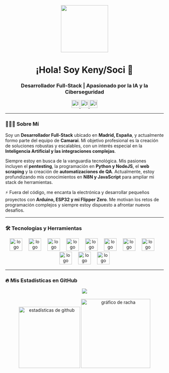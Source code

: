 
<div align="center">
  <img height="150" src="https://media.giphy.com/media/M9gbBd9nbDrOTu1Mqx/giphy.gif"  />
</div>

<div align="center">
  <h1>¡Hola! Soy Keny/Soci 👋</h1>
  <h3>Desarrollador Full-Stack | Apasionado por la IA y la Ciberseguridad</h3>
</div>

<div align="center">
  <a href="https://www.linkedin.com/in/gfalcontr" target="_blank">
    <img src="https://img.shields.io/static/v1?message=LinkedIn&logo=linkedin&label=&color=0077B5&logoColor=white&labelColor=&style=for-the-badge" height="25" alt="logo de linkedin"  />
  </a>
  <a href="https://github.com/SocietyCamarai" target="_blank">
    <img src="https://img.shields.io/static/v1?message=GitHub&logo=github&label=&color=181717&logoColor=white&labelColor=&style=for-the-badge" height="25" alt="logo de github" />
  </a>
<!--   <a href="https://twitter.com/TU_USUARIO_TWITTER" target="_blank">
    <img src="https://img.shields.io/static/v1?message=Twitter&logo=twitter&label=&color=1DA1F2&logoColor=white&labelColor=&style=for-the-badge" height="25" alt="logo de twitter"  />
  </a> -->
  <a href="mailto:society@camarai.es" target="_blank">
    <img src="https://img.shields.io/static/v1?message=Email&logo=gmail&label=&color=D14836&logoColor=white&labelColor=&style=for-the-badge" height="25" alt="logo de email" />
  </a>
</div>

---

### 👨🏻‍💻 Sobre Mí

<p>
  Soy un <b>Desarrollador Full-Stack</b> ubicado en <b>Madrid, España</b>, y actualmente formo parte del equipo de <b>Camarai</b>. Mi objetivo profesional es la creación de soluciones robustas y escalables, con un interés especial en la <b>Inteligencia Artificial y las integraciones complejas</b>.
</p>

<p>
  Siempre estoy en busca de la vanguardia tecnológica. Mis pasiones incluyen el <b>pentesting</b>, la programación en <b>Python y NodeJS</b>, el <b>web scraping</b> y la creación de <b>automatizaciones de QA</b>. Actualmente, estoy profundizando mis conocimientos en <b>N8N y JavaScript</b> para ampliar mi stack de herramientas.
</p>

<p>
  ⚡ Fuera del código, me encanta la electrónica y desarrollar pequeños proyectos con <b>Arduino, ESP32 y mi Flipper Zero</b>. Me motivan los retos de programación complejos y siempre estoy dispuesto a afrontar nuevos desafíos.
</p>

---

### 🛠️ Tecnologías y Herramientas

<div align="center">
  <img src="https://cdn.jsdelivr.net/gh/devicons/devicon/icons/python/python-original.svg" height="40" alt="logo de python"  />
  <img width="12" />
  <img src="https://cdn.jsdelivr.net/gh/devicons/devicon/icons/javascript/javascript-original.svg" height="40" alt="logo de javascript"  />
  <img width="12" />
  <img src="https://cdn.jsdelivr.net/gh/devicons/devicon/icons/typescript/typescript-original.svg" height="40" alt="logo de typescript" />
  <img width="12" />
  <img src="https://cdn.jsdelivr.net/gh/devicons/devicon/icons/nodejs/nodejs-original-wordmark.svg" height="40" alt="logo de nodejs" />
  <img width="12" />
  <img src="https://cdn.jsdelivr.net/gh/devicons/devicon/icons/react/react-original-wordmark.svg" height="40" alt="logo de react" />
  <img width="12" />
  <img src="https://cdn.jsdelivr.net/gh/devicons/devicon/icons/go/go-original-wordmark.svg" height="40" alt="logo de go"  />
  <img width="12" />
  <img src="https://cdn.jsdelivr.net/gh/devicons/devicon/icons/rust/rust-plain.svg" height="40" alt="logo de rust"  />
  <img width="12" />
  <img src="https://cdn.jsdelivr.net/gh/devicons/devicon/icons/docker/docker-plain-wordmark.svg" height="40" alt="logo de docker"  />
  <img width="12" />
  <img src="https://cdn.jsdelivr.net/gh/devicons/devicon/icons/kubernetes/kubernetes-plain.svg" height="40" alt="logo de kubernetes"  />
  <img width="12" />
  <img src="https://cdn.jsdelivr.net/gh/devicons/devicon/icons/amazonwebservices/amazonwebservices-original-wordmark.svg" height="40" alt="logo de amazonwebservices"  />
  <img width="12" />
  <img src="https://cdn.jsdelivr.net/gh/devicons/devicon/icons/firebase/firebase-plain-wordmark.svg" height="40" alt="logo de firebase"  />
</div>

---

### 🔥 Mis Estadísticas en GitHub

<div align="center">
  <img src="https://visitor-badge.laobi.icu/badge?page_id=SocietyCamarai.SocietyCamarai&left_text=Visitas"  />
  <br><br>
  <img src="https://github-readme-stats.vercel.app/api?username=SocietyCamarai&show_icons=true&locale=es&theme=tokyonight&hide_border=false&border_radius=5" height="195" alt="estadísticas de github"  />
  <img src="https://streak-stats.demolab.com?user=SocietyCamarai&locale=es&mode=daily&theme=tokyonight&hide_border=false&border_radius=5" height="220" alt="gráfico de racha"  />
</div>
